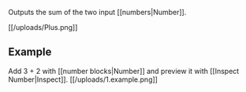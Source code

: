 Outputs the sum of the two input [[numbers|Number]].

[[/uploads/Plus.png]]

## Example
Add 3 + 2 with [[number blocks|Number]] and preview it with [[Inspect Number|Inspect]].
[[/uploads/1.example.png]]
